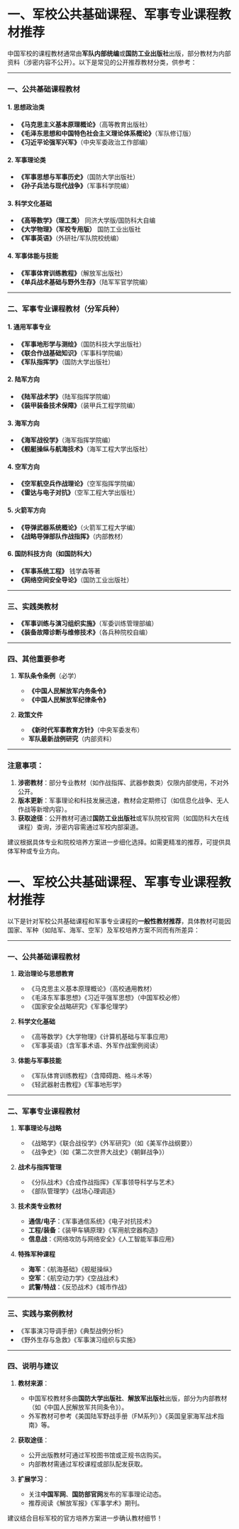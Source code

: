 # 一、军校公共基础课程、军事专业课程教材推荐

中国军校的课程教材通常由**军队内部统编**或**国防工业出版社**出版，部分教材为内部资料（涉密内容不公开）。以下是常见的公开推荐教材分类，供参考：

---

### **一、公共基础课程教材**
#### 1. **思想政治类**
   - **《马克思主义基本原理概论》**（高等教育出版社）  
   - **《毛泽东思想和中国特色社会主义理论体系概论》**（军队修订版）  
   - **《习近平论强军兴军》**（中央军委政治工作部编）  

#### 2. **军事理论类**
   - **《军事思想与军事历史》**（国防大学出版社）  
   - **《孙子兵法与现代战争》**（军事科学院编）  

#### 3. **科学文化基础**
   - **《高等数学》（理工类）** 同济大学版/国防科大自编  
   - **《大学物理》（军校专用版）** 国防工业出版社  
   - **《军事英语》**（外研社/军队院校统编）  

#### 4. **军事体能与技能**
   - **《军事体育训练教程》**（解放军出版社）  
   - **《单兵战术基础与野外生存》**（陆军军官学院编）  

---

### **二、军事专业课程教材（分军兵种）**
#### 1. **通用军事专业**
   - **《军事地形学与测绘》**（国防科技大学出版社）  
   - **《联合作战基础知识》**（军事科学院编）  
   - **《军队指挥学》**（国防大学出版社）  

#### 2. **陆军方向**
   - **《陆军战术学》**（陆军指挥学院编）  
   - **《装甲装备技术保障》**（装甲兵工程学院编）  

#### 3. **海军方向**
   - **《海军战役学》**（海军指挥学院编）  
   - **《舰艇操纵与航海技术》**（海军工程大学出版社）  

#### 4. **空军方向**
   - **《空军航空兵作战理论》**（空军指挥学院编）  
   - **《雷达与电子对抗》**（空军工程大学出版社）  

#### 5. **火箭军方向**
   - **《导弹武器系统概论》**（火箭军工程大学编）  
   - **《战略导弹部队作战指挥》**（内部教材）  

#### 6. **国防科技方向**（如国防科大）
   - **《军事系统工程》** 钱学森等著  
   - **《网络空间安全导论》**（国防工业出版社）  

---

### **三、实践类教材**
   - **《军事训练与演习组织实施》**（军委训练管理部编）  
   - **《装备故障诊断与维修技术》**（各兵种院校自编）  

---

### **四、其他重要参考**
1. **军队条令条例**（必学）  
   - **《中国人民解放军内务条令》**  
   - **《中国人民解放军纪律条令》**  

2. **政策文件**  
   - **《新时代军事教育方针》**（中央军委发布）  
   - **军队最新战例研究**（内部资料）  

---

### **注意事项**：
1. **涉密教材**：部分专业教材（如作战指挥、武器参数类）仅限内部使用，不对外公开。  
2. **版本更新**：军事理论和科技发展迅速，教材会定期修订（如信息化战争、无人作战等新增内容）。  
3. **获取途径**：公开教材可通过**国防工业出版社**或军队院校官网（如国防科大在线课程）查询，涉密内容需通过军校内部渠道。  

建议根据具体专业和院校培养方案进一步细化选择。如需更精准的推荐，可提供具体军种或专业方向。


# 一、军校公共基础课程、军事专业课程教材推荐



以下是针对军校公共基础课程和军事专业课程的**一般性教材推荐**，具体教材可能因国家、军种（如陆军、海军、空军）及军校培养方案不同而有所差异：

---

### **一、公共基础课程教材**
1. **政治理论与思想教育**  
   - 《马克思主义基本原理概论》（高校通用教材）  
   - 《毛泽东军事思想》《习近平强军思想》（中国军校必修）  
   - 《国家安全战略研究》《军事伦理学》  

2. **科学文化基础**  
   - 《高等数学》《大学物理》《计算机基础与军事应用》  
   - 《军事英语》（含军事术语、外军作战案例阅读）  

3. **体能与军事技能**  
   - 《军队体育训练教程》（含障碍跑、格斗术等）  
   - 《轻武器射击教程》《军事地形学》  

---

### **二、军事专业课程教材**
1. **军事理论与战略**  
   - 《战略学》《联合战役学》《外军研究》（如《美军作战纲要》）  
   - 《战争史》（如《第二次世界大战史》《朝鲜战争》）  

2. **战术与指挥管理**  
   - 《分队战术》《合成作战指挥》《军事领导科学与艺术》  
   - 《部队管理学》《战场心理调适》  

3. **技术类专业教材**  
   - **通信/电子**：《军事通信系统》《电子对抗技术》  
   - **工程/装备**：《装甲车辆原理》《军用航空器构造》  
   - **信息战**：《网络攻防与网络安全》《人工智能军事应用》  

4. **特殊军种课程**  
   - **海军**：《航海基础》《舰艇操纵》  
   - **空军**：《航空动力学》《空战战术》  
   - **武警/特战**：《反恐战术》《城市作战》  

---

### **三、实践与案例教材**
- 《军事演习导调手册》《典型战例分析》  
- 《野外生存与急救》《军事演习组织与实施》  

---

### **四、说明与建议**
1. **教材来源**：  
   - 中国军校教材多由**国防大学出版社**、**解放军出版社**出版，部分为内部教材（如《中国人民解放军共同条令》）。  
   - 外军教材可参考《美国陆军野战手册（FM系列）》《英国皇家海军战术指南》等。  

2. **获取途径**：  
   - 公开出版教材可通过军校图书馆或正规书店购买。  
   - 内部教材需通过军校课程或部队配发获取。  

3. **扩展学习**：  
   - 关注**中国军网**、**国防部官网**发布的军事理论动态。  
   - 推荐阅读《解放军报》《军事学术》期刊。  

建议结合目标军校的官方培养方案进一步确认教材细节！
